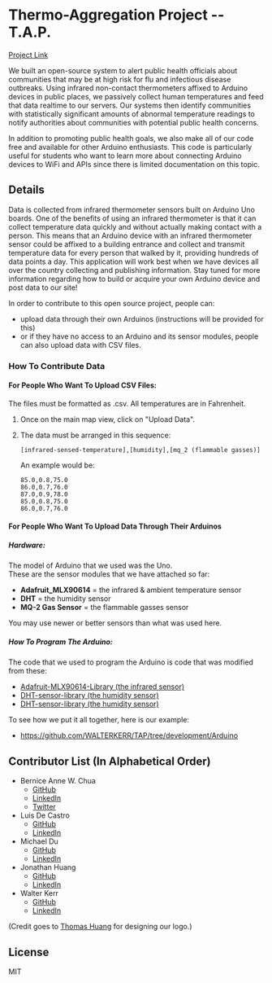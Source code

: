 # Thermo-Aggregation Project -- T.A.P.

[Project Link](http://thermo-aggregation-project.herokuapp.com/)

We built an open-source system to alert public health officials about communities that may be at high risk for flu and infectious disease outbreaks.  Using infrared non-contact thermometers affixed to Arduino devices in public places, we passively collect human temperatures and feed that data realtime to our servers. Our systems then identify communities with statistically significant amounts of abnormal temperature readings to notify authorities about communities with potential public health concerns.

In addition to promoting public health goals, we also make all of our code free and available for other Arduino enthusiasts.  This code is particularly useful for students who want to learn more about connecting Arduino devices to WiFi and APIs since there is limited documentation on this topic.  

## Details
Data is collected from infrared thermometer sensors built on Arduino Uno boards. One of the benefits of using an infrared thermometer is that it can collect temperature data quickly and without actually making contact with a person. This means that an Arduino device with an infrared thermometer sensor could be affixed to a building entrance and collect and transmit temperature data for every person that walked by it, providing hundreds of data points a day.
This application will work best when we have devices all over the country collecting and publishing information. Stay tuned for more information regarding how to build or acquire your own Arduino device and post data to our site! 

In order to contribute to this open source project, people can:
- upload data through their own Arduinos (instructions will be provided for this)
- or if they have no access to an Arduino and its sensor modules, people can also upload data with CSV files.


### How To Contribute Data
#### For People Who Want To Upload CSV Files:
The files must be formatted as .csv.  All temperatures are in Fahrenheit.

1. Once on the main map view, click on "Upload Data".
2. The data must be arranged in this sequence:
    ````
    [infrared-sensed-temperature],[humidity],[mq_2 (flammable gasses)]
    ````

    An example would be:
    ````
    85.0,0.8,75.0
    86.0,0.7,76.0
    87.0,0.9,78.0
    85.0,0.8,75.0
    86.0,0.7,76.0
    ````

#### For People Who Want To Upload Data Through Their Arduinos
##### Hardware:
The model of Arduino that we used was the Uno.  
These are the sensor modules that we have attached so far:
- **Adafruit_MLX90614** = the infrared & ambient temperature sensor
- **DHT** = the humidity sensor
- **MQ-2 Gas Sensor** = the flammable gasses sensor

You may use newer or better sensors than what was used here.

##### How To Program The Arduino:
The code that we used to program the Arduino is code that was modified from these:
- [Adafruit-MLX90614-Library (the infrared sensor)](https://github.com/adafruit/Adafruit-MLX90614-Library)
- [DHT-sensor-library (the humidity sensor)](https://github.com/adafruit/DHT-sensor-library)
- [DHT-sensor-library (the humidity sensor)](https://github.com/adafruit/DHT-sensor-library)

To see how we put it all together, here is our example:
- https://github.com/WALTERKERR/TAP/tree/development/Arduino

## Contributor List (In Alphabetical Order)
- Bernice Anne W. Chua
  - [GitHub](https://github.com/BerniceChua)
  - [LinkedIn](https://linkedin.com/in/bernicechua415)
  - [Twitter](https://twitter.com/ChuaBernice)
- Luis De Castro
  - [GitHub](https://github.com/HolixSF)
  - [LinkedIn](https://www.linkedin.com/in/holixsf)
- Michael Du
  - [GitHub](https://github.com/supermikol)
  - [LinkedIn](https://www.linkedin.com/in/michael-du-4927555)
- Jonathan Huang
  - [GitHub](https://github.com/jonwhuang)
  - [LinkedIn](https://www.linkedin.com/in/jonathan-huang-84659971)
- Walter Kerr
  - [GitHub](https://github.com/WALTERKERR)
  - [LinkedIn](https://www.linkedin.com/in/walter-kerr-2163336a)

(Credit goes to [Thomas Huang](https://www.linkedin.com/in/thomas-huang-155693103) for designing our logo.)

License
----

MIT
